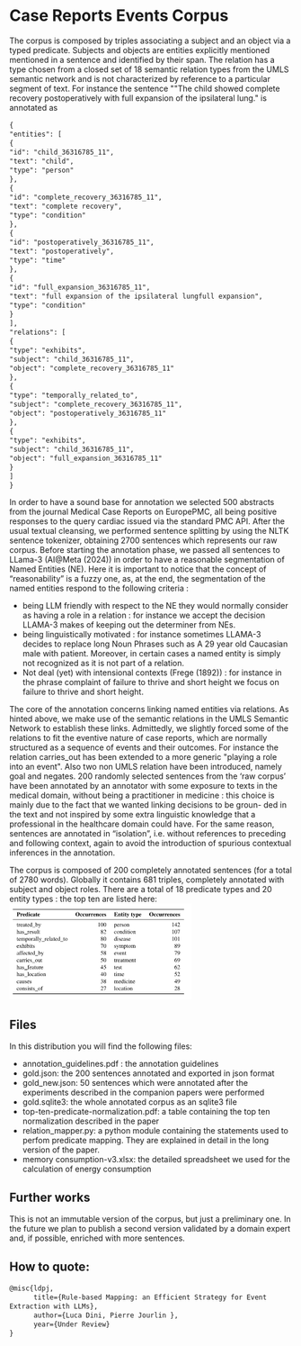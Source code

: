 # Case Reports Events Corpus
The corpus is composed by triples associating a subject and an object via a typed predicate.
Subjects and objects are entities explicitly mentioned mentioned in a sentence and identified
by their span. The relation has a type chosen from a closed set of 18 semantic relation types
from the UMLS semantic network and is not characterized by reference to a particular segment
of text. For instance the sentence ""The child showed complete recovery postoperatively
with full expansion of the ipsilateral lung." is annotated as
```
{
"entities": [
{
"id": "child_36316785_11",
"text": "child",
"type": "person"
},
{
"id": "complete_recovery_36316785_11",
"text": "complete recovery",
"type": "condition"
},
{
"id": "postoperatively_36316785_11",
"text": "postoperatively",
"type": "time"
},
{
"id": "full_expansion_36316785_11",
"text": "full expansion of the ipsilateral lungfull expansion",
"type": "condition"
}
],
"relations": [
{
"type": "exhibits",
"subject": "child_36316785_11",
"object": "complete_recovery_36316785_11"
},
{
"type": "temporally_related_to",
"subject": "complete_recovery_36316785_11",
"object": "postoperatively_36316785_11"
},
{
"type": "exhibits",
"subject": "child_36316785_11",
"object": "full_expansion_36316785_11"
}
]
}
```
In order to have a sound base for annotation we selected 500 abstracts from the journal 
Medical Case Reports on EuropePMC, all being positive responses to the query cardiac
issued via the standard PMC API. After the usual textual cleansing, we performed sentence
splitting by using the NLTK sentence tokenizer, obtaining 2700 sentences which represents
our raw corpus. Before starting the annotation phase, we passed all sentences to LLama-3
(AI@Meta (2024)) in order to have a reasonable segmentation of Named Entities (NE). Here
it is important to notice that the concept of “reasonability” is a fuzzy one, as, at the end, the
segmentation of the named entities respond to the following criteria :

- being LLM friendly with respect to the NE they would normally consider as having a
role in a relation : for instance we accept the decision LLAMA-3 makes of keeping out
the determiner from NEs.
- being linguistically motivated : for instance sometimes LLAMA-3 decides to replace
long Noun Phrases such as A 29 year old Caucasian male with patient. Moreover,
in certain cases a named entity is simply not recognized as it is not part of a relation.
- Not deal (yet) with intensional contexts (Frege (1892)) : for instance in the phrase
complaint of failure to thrive and short height we focus on failure to thrive and short
height.

The core of the annotation concerns linking named entities via relations. As hinted above,
we make use of the semantic relations in the UMLS Semantic Network to establish these links.
Admittedly, we slightly forced some of the relations to fit the eventive nature of case reports,
which are normally structured as a sequence of events and their outcomes. For instance the
relation carries_out has been extended to a more generic "playing a role into an event".
Also two non UMLS relation have been introduced, namely goal and negates.
200 randomly selected sentences from the ‘raw corpus’ have been annotated by an annotator with some exposure to texts in the medical domain, without being a practitioner in
medicine : this choice is mainly due to the fact that we wanted linking decisions to be groun-
ded in the text and not inspired by some extra linguistic knowledge that a professional in the
healthcare domain could have. For the same reason, sentences are annotated in “isolation”, i.e. without references to preceding and following context,
again to avoid the introduction of spurious contextual inferences in the annotation.

The corpus is composed of 200 completely annotated sentences (for a total of 2780 words).
Globally it contains 681 triples, completely annotated with subject and object roles.
There are a total of 18 predicate types and 20 entity types : the top ten are listed here:
<img width="325" alt="predicate types and  entity types " src="https://github.com/morning-star-1789/case_reports_events_corpus/blob/main/assets/table_types.png">
## Files
In this distribution you will find the following files:
- annotation_guidelines.pdf : the annotation guidelines
- gold.json: the 200 sentences annotated and exported in json format
- gold_new.json: 50 sentences which were annotated after the experiments described in the companion papers were performed
- gold.sqlite3: the whole annotated corpus as an sqlite3 file
- top-ten-predicate-normalization.pdf: a table containing the top ten normalization described in the paper
- relation_mapper.py: a python module containing the statements used to perfom predicate mapping. They are explained in detail in the long version of the paper.
- memory consumption-v3.xlsx: the detailed spreadsheet we used for the calculation of energy consumption

## Further works
This is not an immutable version of the corpus, but just a preliminary one. In the future we plan to publish a second version validated by a domain expert and, if possible, 
enriched with more sentences.
## How to quote:
```
@misc{ldpj,
      title={Rule-based Mapping: an Efficient Strategy for Event Extraction with LLMs}, 
      author={Luca Dini, Pierre Jourlin },
      year={Under Review}
}





